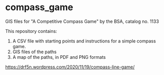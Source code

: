 # compass_game
GIS files for "A Competitive Compass Game" by the BSA, catalog no. 1133

This repository contains:

1) A CSV file with starting points and instructions for 
a simple compass game.  
2) GIS files of the paths
3) A map of the paths, in PDF and PNG formats

https://drf5n.wordpress.com/2020/11/19/compass-line-game/
